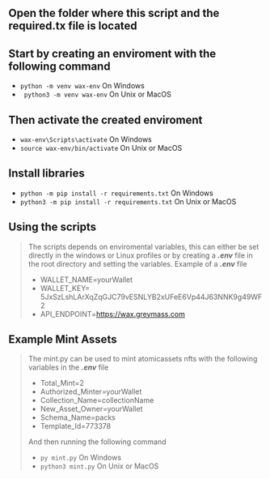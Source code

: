 
## Open the folder where this script and the required.tx file is located

## Start by creating an enviroment with the following command
- ```python -m venv wax-env``` On Windows
- ``` python3 -m venv wax-env``` On Unix or MacOS


## Then activate the created enviroment
- ```wax-env\Scripts\activate``` On Windows
- ```source wax-env/bin/activate``` On Unix or MacOS


## Install libraries
- ```python -m pip install -r requirements.txt``` On Windows
- ```python3 -m pip install -r requirements.txt``` On Unix or MacOS


## Using the scripts

> The scripts depends on enviromental variables, this can either be set
> directly in the windows or Linux profiles
> or by creating a ***.env*** file in the root directory and setting the
> variables.
> Example of a ***.env*** file
> - WALLET_NAME=yourWallet
> - WALLET_KEY= 5JxSzLshLArXqZqGJC79vESNLYB2xUFeE6Vp44J63NNK9g49WF2
> - API_ENDPOINT=https://wax.greymass.com

## Example Mint Assets
> The mint.py can be used to mint atomicassets nfts with the following  variables 
> in the ***.env*** file
> - Total_Mint=2 
> - Authorized_Minter=yourWallet 
> - Collection_Name=collectionName
> - New_Asset_Owner=yourWallet
> - Schema_Name=packs
> - Template_Id=773378
> 
> And then running the following command
> - ```py mint.py``` On Windows
> - ```python3 mint.py``` On Unix or MacOS
